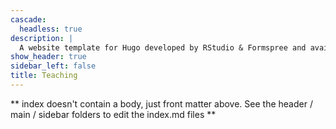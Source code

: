 ```yaml
---
cascade:
  headless: true
description: |
  A website template for Hugo developed by RStudio & Formspree and available for free.
show_header: true
sidebar_left: false
title: Teaching
---
```


** index doesn't contain a body, just front matter above.
See the header / main / sidebar folders to edit the index.md files **
